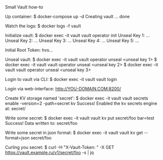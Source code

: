 Small Vault how-to

Up container:
$ docker-compose up -d
Creating vault ... done

Watch the logs:
$ docker logs -f vault

Initialize vault:
$ docker exec -it vault vault operator init
Unseal Key 1: ...
Unseal Key 2: ...
Unseal Key 3: ...
Unseal Key 4: ...
Unseal Key 5: ...

Initial Root Token: hvs...

Unseal vault:
$ docker exec -it vault vault operator unseal <unseal key 1>
$ docker exec -it vault vault operator unseal <unseal key 2>
$ docker exec -it vault vault operator unseal <unseal key 3>

Login to vault via CLI:
$ docker exec -it vault vault login <root token>

Login via web-interface:
http://YOU-DOMAIN.COM:8200/

Create KV storage named 'secret':
$ docker exec -it vault vault secrets enable -version=2 -path=secret kv
Success! Enabled the kv secrets engine at: secret/

Write some secret:
$ docker exec -it vault vault kv put secret/foo bar=test
Success! Data written to: secret/foo

Write some secret in json format:
$ docker exec -it vault vault kv get --format=json secret/foo

Curling you secret:
$ curl -H "X-Vault-Token: <root token>" -X GET https://vault.example.ru/v1/secret/foo -s | jq

